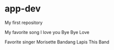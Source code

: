 # app-dev
My first repository

My favorite song
I love you
Bye Bye
Love

Favorite singer
Morisette
Bandang Lapis
This Band